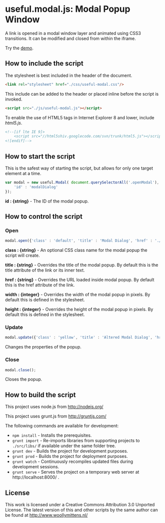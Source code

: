 # useful.modal.js: Modal Popup Window

A link is opened in a modal window layer and animated using CSS3 transitions. It can be modified and closed from within the iframe.

Try the <a href="http://www.woollymittens.nl/useful/default.php?url=useful-modal">demo</a>.

## How to include the script

The stylesheet is best included in the header of the document.

```html
<link rel="stylesheet" href="./css/useful-modal.css"/>
```

This include can be added to the header or placed inline before the script is invoked.

```html
<script src="./js/useful-modal.js"></script>
```

To enable the use of HTML5 tags in Internet Explorer 8 and lower, include *html5.js*.

```html
<!--[if lte IE 9]>
	<script src="//html5shiv.googlecode.com/svn/trunk/html5.js"></script>
<![endif]-->
```

## How to start the script

This is the safest way of starting the script, but allows for only one target element at a time.

```javascript
var modal = new useful.Modal( document.querySelectorAll('.openModal'), {
	'id' : 'modalDialog'
});
```

**id : {string}** - The ID of the modal popup.

## How to control the script

### Open

```javascript
modal.open({'class' : 'default', 'title' : 'Modal Dialog', 'href' : './html/popup.html', 'width' : null, 'height' : null})
```

**class : {string}** - An optional CSS class name for the modal popup the script will create.

**title : {string}** - Overrides the title of the modal popup. By default this is the title attribute of the link or its inner text.

**href : {string}** - Overrides the URL loaded inside modal popup. By default this is the href attribute of the link.

**width : {integer}** - Overrides the width of the modal popup in pixels. By default this is defined in the stylesheet.

**height : {integer}** - Overrides the height of the modal popup in pixels. By default this is defined in the stylesheet.

### Update

```javascript
modal.update({'class' : 'yellow', 'title' : 'Altered Modal Dialog', 'href' : null, 'width' : 400, 'height' : 300})
```

Changes the properties of the popup.

### Close

```javascript
modal.close();
```

Closes the popup.

## How to build the script

This project uses node.js from http://nodejs.org/

This project uses grunt.js from http://gruntjs.com/

The following commands are available for development:
+ `npm install` - Installs the prerequisites.
+ `grunt import` - Re-imports libraries from supporting projects to `./src/libs/` if available under the same folder tree.
+ `grunt dev` - Builds the project for development purposes.
+ `grunt prod` - Builds the project for deployment purposes.
+ `grunt watch` - Continuously recompiles updated files during development sessions.
+ `grunt serve` - Serves the project on a temporary web server at http://localhost:8000/ .

## License

This work is licensed under a Creative Commons Attribution 3.0 Unported License. The latest version of this and other scripts by the same author can be found at http://www.woollymittens.nl/
